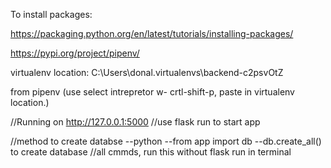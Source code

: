 To install packages:

https://packaging.python.org/en/latest/tutorials/installing-packages/ 

https://pypi.org/project/pipenv/

virtualenv location:
C:\Users\donal\.virtualenvs\backend-c2psvOtZ

from pipenv
(use select intrepretor w- crtl-shift-p, paste in virtualenv location.)

//Running on http://127.0.0.1:5000
//use flask run to start app

//method to create databse
--python
--from app import db
--db.create_all() to create database
//all cmmds, run this without flask run in terminal